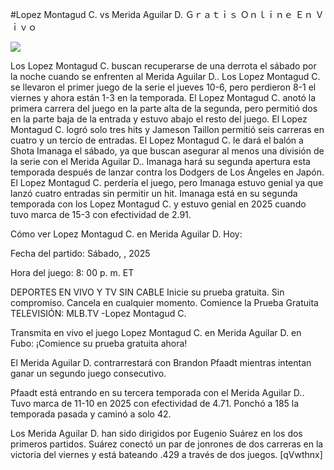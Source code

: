 #Lopez Montagud C. vs Merida Aguilar D. Ｇｒａｔｉｓ Ｏｎｌｉｎｅ Ｅｎ Ｖｉｖｏ  
  
  
[![](https://i.imgur.com/qSNzIqt.png)](https://movie.rssnews.media/MRAYyid.php)  
  
Los Lopez Montagud C. buscan recuperarse de una derrota el sábado por la noche cuando se enfrenten al Merida Aguilar D.. Los Lopez Montagud C. se llevaron el primer juego de la serie el jueves 10-6, pero perdieron 8-1 el viernes y ahora están 1-3 en la temporada. El Lopez Montagud C. anotó la primera carrera del juego en la parte alta de la segunda, pero permitió dos en la parte baja de la entrada y estuvo abajo el resto del juego. El Lopez Montagud C. logró solo tres hits y Jameson Taillon permitió seis carreras en cuatro y un tercio de entradas. El Lopez Montagud C. le dará el balón a Shota Imanaga el sábado, ya que buscan asegurar al menos una división de la serie con el Merida Aguilar D.. Imanaga hará su segunda apertura esta temporada después de lanzar contra los Dodgers de Los Ángeles en Japón. El Lopez Montagud C. perdería el juego, pero Imanaga estuvo genial ya que lanzó cuatro entradas sin permitir un hit. Imanaga está en su segunda temporada con los Lopez Montagud C. y estuvo genial en 2025 cuando tuvo marca de 15-3 con efectividad de 2.91.

Cómo ver Lopez Montagud C. en Merida Aguilar D. Hoy:

Fecha del partido: Sábado, , 2025

Hora del juego: 8: 00 p. m. ET

DEPORTES EN VIVO Y TV SIN CABLE
Inicie su prueba gratuita. Sin compromiso. Cancela en cualquier momento.
Comience la Prueba Gratuita
TELEVISIÓN: MLB.TV -Lopez Montagud C.

Transmita en vivo el juego Lopez Montagud C. en Merida Aguilar D. en Fubo: ¡Comience su prueba gratuita ahora! 

El Merida Aguilar D. contrarrestará con Brandon Pfaadt mientras intentan ganar un segundo juego consecutivo.

Pfaadt está entrando en su tercera temporada con el Merida Aguilar D.. Tuvo marca de 11-10 en 2025 con efectividad de 4.71. Ponchó a 185 la temporada pasada y caminó a solo 42.

Los Merida Aguilar D. han sido dirigidos por Eugenio Suárez en los dos primeros partidos. Suárez conectó un par de jonrones de dos carreras en la victoria del viernes y está bateando .429 a través de dos juegos. [qVwthnx]